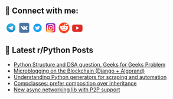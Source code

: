 ## 🔎 Connect with me:
[<img src="https://github.com/bullbesh/bullbesh/blob/main/images/Telegram.png" width="32" height="32" />](https://t.me/bullbesh)
[<img src="https://github.com/bullbesh/bullbesh/blob/main/images/VK.png" width="32" height="32" />](https://vk.com/bullbesh)
[<img src="https://github.com/bullbesh/bullbesh/blob/main/images/Twitter.png" width="32" height="32" />](https://twitter.com/bullbesh1)
[<img src="https://github.com/bullbesh/bullbesh/blob/main/images/Instagram.png" width="32" height="32" />](https://www.instagram.com/bullbesh)
[<img src="https://github.com/bullbesh/bullbesh/blob/main/images/Reddit.png" width="32" height="32" />](https://www.reddit.com/user/bullbesh)
[<img src="https://github.com/bullbesh/bullbesh/blob/main/images/YouTube.png" width="32" height="32" />](https://www.youtube.com/channel/UCtfjRs6uzgq5mfm8S06WTcg)

## 📕 Latest r/Python Posts
<!-- BLOG-POST-LIST:START -->
- [Python Structure and DSA question, Geeks for Geeks Problem](https://www.reddit.com/r/Python/comments/10djvtu/python_structure_and_dsa_question_geeks_for_geeks/)
- [Microblogging on the Blockchain &lpar;Django + Algorand&rpar;](https://www.reddit.com/r/Python/comments/10dj3v7/microblogging_on_the_blockchain_django_algorand/)
- [Understanding Python generators for scraping and automation](https://www.reddit.com/r/Python/comments/10dewe9/understanding_python_generators_for_scraping_and/)
- [Compclasses: prefer composition over inheritance](https://www.reddit.com/r/Python/comments/10deaff/compclasses_prefer_composition_over_inheritance/)
- [New async networking lib with P2P support](https://www.reddit.com/r/Python/comments/10ddpe4/new_async_networking_lib_with_p2p_support/)
<!-- BLOG-POST-LIST:END -->
